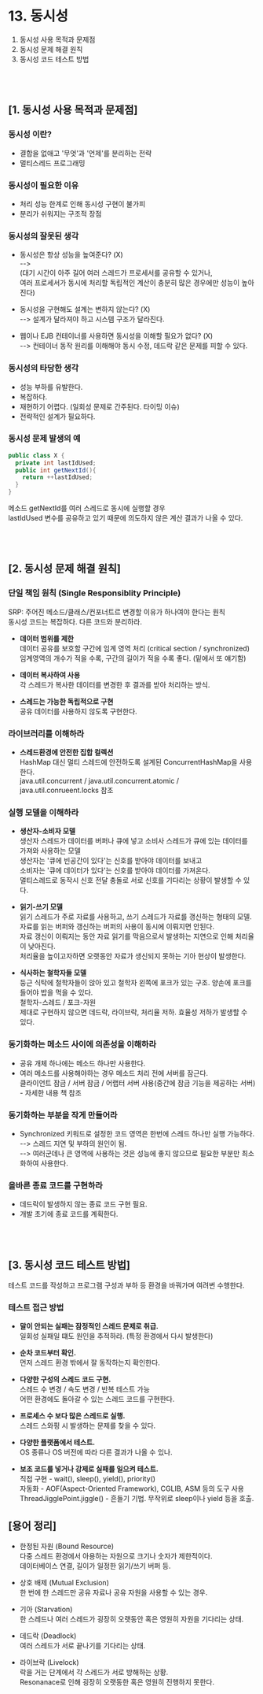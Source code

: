 # 13. 동시성
1. 동시성 사용 목적과 문제점
2. 동시성 문제 해결 원칙 
3. 동시성 코드 테스트 방법

<br><br>
## [1. 동시성 사용 목적과 문제점]

### 동시성 이란?
- 결합을 없애고 '무엇'과 '언제'를 분리하는 전략
- 멀티스레드 프로그래밍

### 동시성이 필요한 이유
- 처리 성능 한계로 인해 동시성 구현이 불가피
- 분리가 쉬워지는 구조적 장점

### 동시성의 잘못된 생각
- 동시성은 항상 성능을 높여준다? (X)
<br> --> 
<br>(대기 시간이 아주 길어 여러 스레드가 프로세서를 공유할 수 있거나, 
<br>여러 프로세서가 동시에 처리할 독립적인 계산이 충분히 많은 경우에만 성능이 높아진다)

- 동시성을 구현해도 설계는 변하지 않는다? (X)
<br> --> 설계가 달라져야 하고 시스템 구조가 달라진다.

- 웹이나 EJB 컨테이너를 사용하면 동시성을 이해할 필요가 없다? (X)
<br> --> 컨테이너 동작 원리를 이해해야 동시 수정, 데드락 같은 문제를 피할 수 있다.

### 동시성의 타당한 생각
- 성능 부하를 유발한다.
- 복잡하다.
- 재현하기 어렵다. (일회성 문제로 간주된다. 타이밍 이슈)
- 전략적인 설계가 필요하다.

### 동시성 문제 발생의 예
```java
public class X {
  private int lastIdUsed;
  public int getNextId(){
    return ++lastIdUsed;
  }
}
```
메소드 getNextId를 여러 스레드로 동시에 실행할 경우 
<br>lastIdUsed 변수를 공유하고 있기 때문에 의도하지 않은 계산 결과가 나올 수 있다.

<br><br>
## [2. 동시성 문제 해결 원칙]

### 단일 책임 원칙 (Single Responsiblity Principle)
SRP: 주어진 메소드/클래스/컨포너트르 변경할 이유가 하나여야 한다는 원칙
<br>동시성 코드는 복잡하다. 다른 코드와 분리하라.

* __데이터 범위를 제한__
<br>데이터 공유를 보호할 구간에 임계 영역 처리 (critical section / synchronized)
<br>임계영역의 개수가 적을 수록, 구간의 길이가 적을 수록 좋다. (밑에서 또 얘기함)

* __데이터 복사하여 사용__
<br>각 스레드가 복사한 데이터를 변경한 후 결과를 받아 처리하는 방식.

* __스레드는 가능한 독립적으로 구현__
<br>공유 데이터를 사용하지 않도록 구현한다.

### 라이브러리를 이해하라
* __스레드환경에 안전한 집합 컬렉션__
<br>HashMap 대신 멀티 스레드에 안전하도록 설계된 ConcurrentHashMap을 사용한다.
<br>java.util.concurrent / java.util.concurrent.atomic / java.util.conrueent.locks 참조

### 실행 모델을 이해하라
* __생산자-소비자 모델__
<br>생산자 스레드가 데이터를 버퍼나 큐에 넣고 소비사 스레드가 큐에 있는 데이터를 가져와 사용하는 모델
<br>생산자는 '큐에 빈공간이 있다'는 신호를 받아야 데이터를 보내고
<br>소비자는 '큐에 데이터가 있다'는 신호를 받아야 데이터를 가져온다.
<br>멀티스레드로 동작시 신호 전달 충돌로 서로 신호를 기다리는 상황이 발생할 수 있다.

* __읽기-쓰기 모델__
<br>읽기 스레드가 주로 자료를 사용하고, 쓰기 스레드가 자료를 갱신하는 형태의 모델.
<br>자료를 읽는 버퍼와 갱신하는 버퍼의 사용이 동시에 이뤄지면 안된다.
<br>자료 갱신이 이뤄지는 동안 자료 읽기를 막음으로서 발생하는 지연으로 인해 처리율이 낮아진다.
<br>처리율을 높이고자하면 오랫동안 자료가 생신되지 못하는 기아 현상이 발생한다.

* __식사하는 철학자들 모델__
<br>둥근 식탁에 철학자들이 앉아 있고 철학자 왼쪽에 포크가 있는 구조. 양손에 포크를 들어야 밥을 먹을 수 있다.
<br>철학자-스레드 / 포크-자원
<br>제대로 구현하지 않으면 데드락, 라이브락, 처리율 저하. 효율성 저하가 발생할 수 있다.

### 동기화하는 메소드 사이에 의존성을 이해하라
* 공유 개체 하나에는 메소드 하나만 사용한다.
* 여러 메소드를 사용해야하는 경우 메소드 처리 전에 서버를 잠근다.
<br>클라이언트 잠금 / 서버 잠금 / 어랩터 서버 사용(중간에 잠금 기능을 제공하는 서버) - 자세한 내용 책 참조

### 동기화하는 부분을 작게 만들어라
* Synchronized 키워드로 설정한 코드 영역은 한번에 스레드 하나만 실행 가능하다.
<br>--> 스레드 지연 및 부하의 원인이 됨.
<br>--> 여러군데나 큰 영역에 사용하는 것은 성능에 좋지 않으므로 필요한 부분만 최소화하여 사용한다.

### 올바른 종료 코드를 구현하라
* 데드락이 발생하지 않는 종료 코드 구현 필요.
* 개발 초기에 종료 코드를 계획한다.

<br><br>
## [3. 동시성 코드 테스트 방법]
테스트 코드를 작성하고 프로그램 구성과 부하 등 환경을 바꿔가며 여려번 수행한다.

### 테스트 접근 방법
* __말이 안되는 실패는 잠정적인 스레드 문제로 취급.__
<br>일회성 실패일 떄도 원인을 추적하라. (특정 환경에서 다시 발생한다)

* __순차 코드부터 확인.__
<br>먼저 스레드 환경 밖에서 잘 동작하는지 확인한다.

* __다양한 구성의 스레드 코드 구현.__
<br>스레드 수 변경 / 속도 변경 / 반복 테스트 가능
<br>어떤 환경에도 돌아갈 수 있는 스레드 코드를 구현한다.

* __프로세스 수 보다 많은 스레드로 실행.__
<br>스레드 스와핑 시 발생하는 문제를 찾을 수 있다.

* __다양한 플랫폼에서 테스트.__
<br>OS 종류나 OS 버전에 따라 다른 결과가 나올 수 있나.

* __보조 코드를 넣거나 강제로 실패를 일으켜 테스트.__
<br>직접 구현 - wait(), sleep(), yield(), priority()
<br>자동화 - AOF(Aspect-Oriented Framework), CGLIB, ASM 등의 도구 사용
<br>ThreadJigglePoint.jiggle() - 흔들기 기법. 무작위로 sleep이나 yield 등을 호출.

## [용어 정리]
* 한정된 자원 (Bound Resource) 
<br>다중 스레드 환경에서 아용하는 자원으로 크기나 숫자가 제한적이다. 
<br>데이터베이스 연결, 길이가 일정한 읽기/쓰기 버퍼 등.

* 상호 배제 (Mutual Exclusion)
<br>한 번에 한 스레드만 공유 자료나 공유 자원을 사용할 수 있는 경우.

* 기아 (Starvation)
<br>한 스레드나 여러 스레드가 굉장히 오랫동안 혹은 영원히 자원을 기다리는 상태.

* 데드락 (Deadlock)
<br>여러 스레드가 서로 끝나기를 기다리는 상태.

* 라이브락 (Livelock)
<br>락을 거는 단계에서 각 스레드가 서로 방해하는 상황. 
<br>Resonanace로 인해 굉장히 오랫동한 혹은 영원히 진행하지 못한다.
